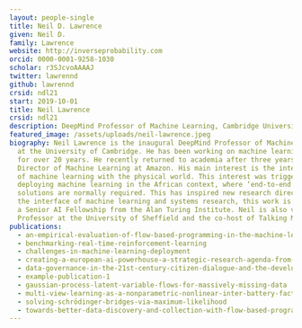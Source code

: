 ```yaml
---
layout: people-single
title: Neil D. Lawrence
given: Neil D.
family: Lawrence
website: http://inverseprobability.com
orcid: 0000-0001-9258-1030
scholar: r3SJcvoAAAAJ
twitter: lawrennd
github: lawrennd
crsid: ndl21
start: 2019-10-01
title: Neil Lawrence
crsid: ndl21
description: DeepMind Professor of Machine Learning, Cambridge University
featured_image: /assets/uploads/neil-lawrence.jpeg
biography: Neil Lawrence is the inaugural DeepMind Professor of Machine Learning
  at the University of Cambridge. He has been working on machine learning models
  for over 20 years. He recently returned to academia after three years as
  Director of Machine Learning at Amazon. His main interest is the interaction
  of machine learning with the physical world. This interest was triggered by
  deploying machine learning in the African context, where ‘end-to-end’
  solutions are normally required. This has inspired new research directions at
  the interface of machine learning and systems research, this work is funded by
  a Senior AI Fellowship from the Alan Turing Institute. Neil is also visiting
  Professor at the University of Sheffield and the co-host of Talking Machines.
publications:
  - an-empirical-evaluation-of-flow-based-programming-in-the-machine-learning-deployment-context
  - benchmarking-real-time-reinforcement-learning
  - challenges-in-machine-learning-deployment
  - creating-a-european-ai-powerhouse-a-strategic-research-agenda-from-the-european-learning-and-intelligent-systems-excellence-elise-consortium
  - data-governance-in-the-21st-century-citizen-dialogue-and-the-development-of-data-trusts
  - example-publication-1
  - gaussian-process-latent-variable-flows-for-massively-missing-data
  - multi-view-learning-as-a-nonparametric-nonlinear-inter-battery-factor-analysis
  - solving-schrödinger-bridges-via-maximum-likelihood
  - towards-better-data-discovery-and-collection-with-flow-based-programming
---
```

